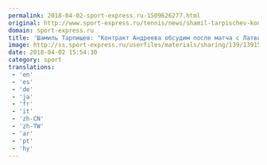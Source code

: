 ```yaml
---
permalink: 2018-04-02-sport-express.ru-1509626277.html
original: http://www.sport-express.ru/tennis/news/shamil-tarpischev-kontrakt-andreeva-obsudim-posle-matcha-s-latviey-1391542/
domain: sport-express.ru
title: 'Шамиль Тарпищев: "Контракт Андреева обсудим после матча с Латвией"'
image: http://ss.sport-express.ru/userfiles/materials/sharing/139/1391542.jpg
date: 2018-04-02 15:54:30
category: sport
translations: 
 - 'en'
 - 'es'
 - 'de'
 - 'ja'
 - 'fr'
 - 'it'
 - 'zh-CN'
 - 'zh-TW'
 - 'ar'
 - 'pt'
 - 'hy'
---
```


